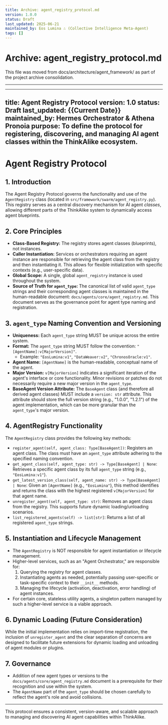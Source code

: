 ```yaml
---
title: Archive: agent_registry_protocol.md
version: 1.0.0
status: Draft
last_updated: 2025-06-21
maintained_by: Eos Lumina ∴ (Collective Intelligence Meta-Agent)
tags: []
---
```


# Archive: agent_registry_protocol.md

This file was moved from docs/architecture/agent_framework/ as part of the project archive consolidation.

---

---
title: Agent Registry Protocol
version: 1.0
status: Draft
last_updated: {{Current Date}}
maintained_by: Hermes Orchestrator & Athena Pronoia
purpose: To define the protocol for registering, discovering, and managing AI agent classes within the ThinkAlike ecosystem.
---

# Agent Registry Protocol

## 1. Introduction

The Agent Registry Protocol governs the functionality and use of the `AgentRegistry` class (located in `src/framework/swarm/agent_registry.py`). This registry serves as a central discovery mechanism for AI agent *classes*, allowing different parts of the ThinkAlike system to dynamically access agent blueprints.

## 2. Core Principles

*   **Class-Based Registry:** The registry stores agent classes (blueprints), not instances.
*   **Caller Instantiation:** Services or orchestrators requiring an agent instance are responsible for retrieving the agent class from the registry and then instantiating it. This allows for flexible initialization with specific contexts (e.g., user-specific data).
*   **Global Scope:** A single, global `agent_registry` instance is used throughout the system.
*   **Source of Truth for `agent_type`:** The canonical list of valid `agent_type` strings and their corresponding agent classes is maintained in the human-readable document: `docs/agents/core/agent_registry.md`. This document serves as the governance point for agent type naming and registration.

## 3. `agent_type` Naming Convention and Versioning

*   **Uniqueness:** Each `agent_type` string MUST be unique across the entire system.
*   **Format:** The `agent_type` string MUST follow the convention: `"[AgentName]:v[MajorVersion]"`.
    *   Example: `"EosLumina:v1"`, `"DataWeaver:v2"`, `"ChronosOracle:v1"`.
*   **Agent Name:** `[AgentName]` is the human-readable, conceptual name of the agent.
*   **Major Version:** `v[MajorVersion]` indicates a significant iteration of the agent's interface or core functionality. Minor revisions or patches do not necessarily require a new major version in the `agent_type`.
*   **BaseAgent Version Attribute:** The `BaseAgent` class (and therefore all derived agent classes) MUST include a `version: str` attribute. This attribute should store the full version string (e.g., "1.0.0", "1.2.1") of the agent implementation, which can be more granular than the `agent_type`'s major version.

## 4. AgentRegistry Functionality

The `AgentRegistry` class provides the following key methods:

*   `register_agent(self, agent_class: Type[BaseAgent])`: Registers an agent class. The class must have an `agent_type` attribute adhering to the specified naming convention.
*   `get_agent_class(self, agent_type: str) -> Type[BaseAgent] | None`: Retrieves a specific agent class by its full `agent_type` string (e.g., `"EosLumina:v1"`).
*   `get_latest_version_class(self, agent_name: str) -> Type[BaseAgent] | None`: Given an `[AgentName]` (e.g., `"EosLumina"`), this method identifies and returns the class with the highest registered `v[MajorVersion]` for that agent name.
*   `unregister_agent(self, agent_type: str)`: Removes an agent class from the registry. This supports future dynamic loading/unloading scenarios.
*   `list_registered_agents(self) -> list[str]`: Returns a list of all registered `agent_type` strings.

## 5. Instantiation and Lifecycle Management

*   The `AgentRegistry` is NOT responsible for agent instantiation or lifecycle management.
*   Higher-level services, such as an "Agent Orchestrator," are responsible for:
    1.  Querying the registry for agent classes.
    2.  Instantiating agents as needed, potentially passing user-specific or task-specific context to their `__init__` methods.
    3.  Managing the lifecycle (activation, deactivation, error handling) of agent instances.
*   For certain core, stateless utility agents, a singleton pattern managed by such a higher-level service is a viable approach.

## 6. Dynamic Loading (Future Consideration)

While the initial implementation relies on import-time registration, the inclusion of `unregister_agent` and the clear separation of concerns are designed to facilitate future extensions for dynamic loading and unloading of agent modules or plugins.

## 7. Governance

*   Addition of new agent types or versions to the `docs/agents/core/agent_registry.md` document is a prerequisite for their recognition and use within the system.
*   The `AgentName` part of the `agent_type` should be chosen carefully to reflect the agent's role and avoid collisions.

---
This protocol ensures a consistent, version-aware, and scalable approach to managing and discovering AI agent capabilities within ThinkAlike.
